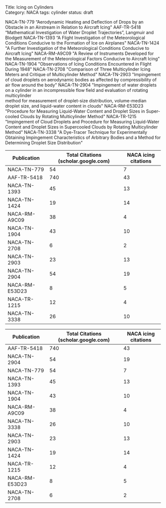 Title: Icing on Cylinders   
Category: NACA
tags: cylinder
status: draft


NACA-TN-779 “Aerodynamic Heating and Deflection of Drops by an Obstacle in an Airstream in Relation to Aircraft Icing"
AAF-TR-5418 “Mathematical Investigation of Water Droplet Trajectories”, Langmuir and Blodgett
NACA-TN-1393 “A Flight Investigation of the Meteorological Conditions Conducive to the Formation of Ice on Airplanes"
NACA-TN-1424 "A Further Investigation of the Meteorological Conditions Conducive to Aircraft Icing"
NACA-RM-A9C09 "A Review of Instruments Developed for the Measurement of the Meteorological Factors Conducive to Aircraft Icing"
NACA-TN-1904 "Observations of Icing Conditions Encountered in Flight During 1948"
NACA-TN-2708 "Comparison of Three Multicylinder Icing Meters and Critique of Multicylinder Method"
NACA-TN-2903 "Impingement of cloud droplets on aerodynamic bodies as affected by compressibility of air flow around the body"
NACA-TN-2904 "Impingement of water droplets on a cylinder in an incompressible flow field and evaluation of rotating multicylinder  
         method for measurement of droplet-size distribution, volume-median droplet size, and liquid-water content in clouds"
NACA-RM-E53D23 "Procedure for Measuring Liquid-Water Content and Droplet Sizes in Super-cooled Clouds by Rotating Multicylinder
         Method"
NACA-TR-1215 "Impingement of Cloud Droplets and Procedure for Measuring Liquid-Water Content and Droplet Sizes in Supercooled
         Clouds by Rotating Multicylinder Method" 
NACA-TN-3338 "A Dye-Tracer Technique for Experimentally Obtaining Impingement Characteristics of Arbitrary Bodies and a Method
         for Determining Droplet Size Distribution"   


Publication|Total Citations (scholar.google.com)|NACA icing citations
---|---|---
NACA-TN-779 | 54 | 7
AAF-TR-5418 | 740 | 43
NACA-TN-1393| 45 | 13
NACA-TN-1424| 19 | 14
NACA-RM-A9C09| 38 | 4
NACA-TN-1904 | 43 | 10
NACA-TN-2708 | 6 | 2
NACA-TN-2903 | 23 | 13
NACA-TN-2904 | 54 | 19
NACA-RM-E53D23|8 | 5
NACA-TR-1215 |12 | 4
NACA-TN-3338 |26 | 10

Publication|Total Citations (scholar.google.com)|NACA icing citations
---|---|---
AAF-TR-5418 | 740 | 43
NACA-TN-2904 | 54 | 19
NACA-TN-779 | 54 | 7
NACA-TN-1393| 45 | 13
NACA-TN-1904 | 43 | 10
NACA-RM-A9C09| 38 | 4
NACA-TN-3338 |26 | 10
NACA-TN-2903 | 23 | 13
NACA-TN-1424| 19 | 14
NACA-TR-1215 |12 | 4
NACA-RM-E53D23|8 | 5
NACA-TN-2708 | 6 | 2

